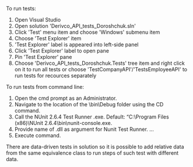 To run tests:
1. Open Visual Studio
2. Open solution 'Derivco_API_tests_Doroshchuk.sln'
3. Click 'Test' menu item and choose 'Windows' submenu item
4. Choose 'Test Explorer' item
5. 'Test Explorer' label is appeared into left-side panel
6. Click 'Test Explorer' label to open pane
7. Pin 'Test Explorer' pane
8. Choose 'Derivco_API_tests_Doroshchuk.Tests' tree item and right click on it to run all tests or choose 'TestCompanyAPI'/'TestsEmployeeAPI' to run tests for recources separately

To run tests from command line:
1. Open the cmd prompt as an Administrator.
2. Navigate to the location of the \bin\Debug folder using the CD command.
3. Call the NUnit 2.6.4 Test Runner .exe. Default: “C:\Program Files (x86)\NUnit 2.6.4\bin\nunit-console.exe.
4. Provide name of .dll as argument for Nunit Test Runner. ...
5. Execute command.

There are data-driven tests in solution so it is possible to add relative data from the same equivalence class to run steps of such test with different data.